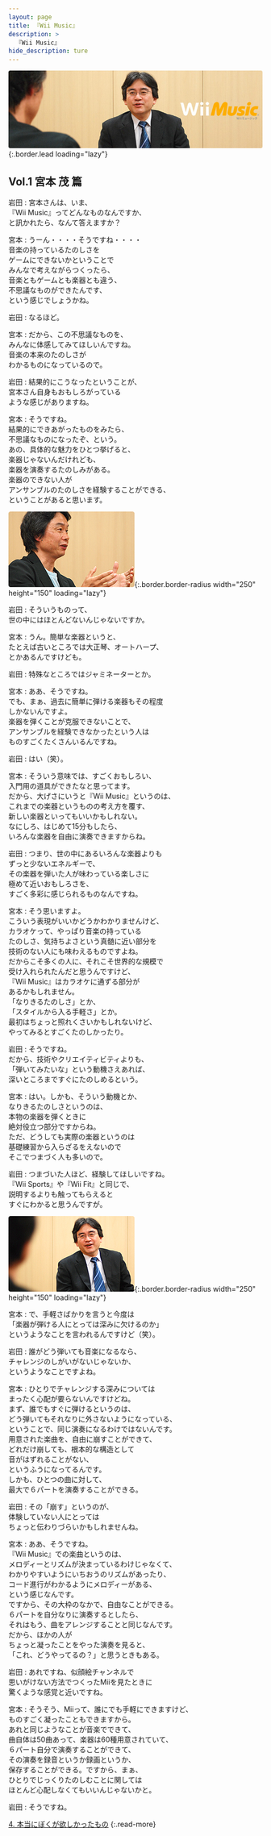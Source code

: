 ```yaml
---
layout: page
title: 『Wii Music』
description: >
  『Wii Music』
hide_description: ture
---
```


![](/others/interviews/jp/wii/r64j/vol1/img/mainvisual3.jpg){:.border.lead loading="lazy"}

## Vol.1 宮本 茂 篇

岩田
: 宮本さんは、いま、<br>『Wii Music』ってどんなものなんですか、<br>と訊かれたら、なんて答えますか？

宮本
: うーん・・・・そうですね・・・・<br>音楽の持っているたのしさを<br>ゲームにできないかということで<br>みんなで考えながらつくったら、<br>音楽ともゲームとも楽器とも違う、<br>不思議なものができたんです、<br>という感じでしょうかね。

岩田
: なるほど。

宮本
: だから、この不思議なものを、<br>みんなに体感してみてほしいんですね。<br>音楽の本来のたのしさが<br>わかるものになっているので。

岩田
: 結果的にこうなったということが、<br>宮本さん自身もおもしろがっている<br>ような感じがありますね。

宮本
: そうですね。<br>結果的にできあがったものをみたら、<br>不思議なものになったぞ、という。<br>あの、具体的な魅力をひとつ挙げると、<br>楽器じゃないんだけれども、<br>楽器を演奏するたのしみがある。<br>楽器のできない人が<br>アンサンブルのたのしさを経験することができる、<br>ということがあると思います。

![](/others/interviews/jp/wii/r64j/vol1/img/photo7.jpg){:.border.border-radius width="250" height="150" loading="lazy"}

岩田
: そういうものって、<br>世の中にはほとんどないんじゃないですか。

宮本
: うん。簡単な楽器というと、<br>たとえば古いところでは大正琴、オートハープ、<br>とかあるんですけども。

岩田
: 特殊なところではジャミネーターとか。

宮本
: ああ、そうですね。<br>でも、まぁ、過去に簡単に弾ける楽器もその程度<br>しかないんですよ。<br>楽器を弾くことが克服できないことで、<br>アンサンブルを経験できなかったという人は<br>ものすごくたくさんいるんですね。

岩田
: はい（笑）。

宮本
: そういう意味では、すごくおもしろい、<br>入門用の道具ができたなと思ってます。<br>だから、大げさにいうと『Wii Music』というのは、<br>これまでの楽器というものの考え方を覆す、<br>新しい楽器といってもいいかもしれない。<br>なにしろ、はじめて15分もしたら、<br>いろんな楽器を自由に演奏できますからね。

岩田
: つまり、世の中にあるいろんな楽器よりも<br>ずっと少ないエネルギーで、<br>その楽器を弾いた人が味わっている楽しさに<br>極めて近いおもしろさを、<br>すごく多彩に感じられるものなんですね。

宮本
: そう思いますよ。<br>こういう表現がいいかどうかわかりませんけど、<br>カラオケって、やっぱり音楽の持っている<br>たのしさ、気持ちよさという真髄に近い部分を<br>技術のない人にも味わえるものですよね。<br>だからこそ多くの人に、それこそ世界的な規模で<br>受け入れられたんだと思うんですけど、<br>『Wii Music』はカラオケに通ずる部分が<br>あるかもしれません。<br>「なりきるたのしさ」とか、<br>「スタイルから入る手軽さ」とか。<br>最初はちょっと照れくさいかもしれないけど、<br>やってみるとすごくたのしかったり。

岩田
: そうですね。<br>だから、技術やクリエイティビティよりも、<br>「弾いてみたいな」という動機さえあれば、<br>深いところまですぐにたのしめるという。

宮本
: はい。しかも、そういう動機とか、<br>なりきるたのしさというのは、<br>本物の楽器を弾くときに<br>絶対役立つ部分ですからね。<br>ただ、どうしても実際の楽器というのは<br>基礎練習から入らざるをえないので<br>そこでつまづく人も多いので。

岩田
: つまづいた人ほど、経験してほしいですね。<br>『Wii Sports』や『Wii Fit』と同じで、<br>説明するよりも触ってもらえると<br>すぐにわかると思うんですが。

![](/others/interviews/jp/wii/r64j/vol1/img/photo8.jpg){:.border.border-radius width="250" height="150" loading="lazy"}

宮本
: で、手軽さばかりを言うと今度は<br>「楽器が弾ける人にとっては深みに欠けるのか」<br>というようなことを言われるんですけど（笑）。

岩田
: 誰がどう弾いても音楽になるなら、<br>チャレンジのしがいがないじゃないか、<br>というようなことですよね。

宮本
: ひとりでチャレンジする深みについては<br>まったく心配が要らないんですけどね。<br>まず、誰でもすぐに弾けるというのは、<br>どう弾いてもそれなりに外さないようになっている、<br>ということで、同じ演奏になるわけではないんです。<br>用意された楽曲を、自由に崩すことができて、<br>どれだけ崩しても、根本的な構造として<br>音がはずれることがない、<br>というふうになってるんです。<br>しかも、ひとつの曲に対して、<br>最大で６パートを演奏することができる。

岩田
: その「崩す」というのが、<br>体験していない人にとっては<br>ちょっと伝わりづらいかもしれませんね。

宮本
: ああ、そうですね。<br>『Wii Music』での楽曲というのは、<br>メロディーとリズムが決まっているわけじゃなくて、<br>わかりやすいようにいちおうのリズムがあったり、<br>コード進行がわかるようにメロディーがある、<br>という感じなんです。<br>ですから、その大枠のなかで、自由なことができる。<br>６パートを自分なりに演奏するとしたら、<br>それはもう、曲をアレンジすることと同じなんです。<br>だから、ほかの人が<br>ちょっと凝ったことをやった演奏を見ると、<br>「これ、どうやってるの？」と思うときもある。

岩田
: あれですね、似顔絵チャンネルで<br>思いがけない方法でつくったMiiを見たときに<br>驚くような感覚と近いですね。

宮本
: そうそう、Miiって、誰にでも手軽にできますけど、<br>ものすごく凝ったこともできますから。<br>あれと同じようなことが音楽でできて、<br>曲自体は50曲あって、楽器は60種用意されていて、<br>６パート自分で演奏することができて、<br>その演奏を録音というか録画というか、<br>保存することができる。ですから、まぁ、<br>ひとりでじっくりたのしむことに関しては<br>ほとんど心配しなくてもいいんじゃないかと。

岩田
: そうですね。

[4. 本当にぼくが欲しかったもの](4.md)
{:.read-more}

